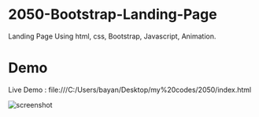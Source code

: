 # 2050-Bootstrap-Landing-Page
Landing Page Using html, css, Bootstrap, Javascript, Animation.
# Demo
Live Demo : file:///C:/Users/bayan/Desktop/my%20codes/2050/index.html

![screenshot](https://github.com/BayanAlmaghrebi/2050-Bootstrap-Landing-Page/assets/127544470/bb60fec6-2aa1-4ea0-a3bf-34d4be5ebba2)
